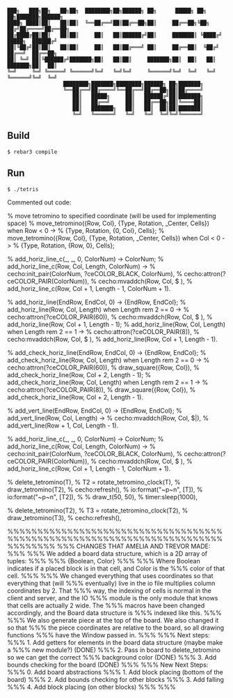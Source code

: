 ```
███╗   ███╗██╗   ██╗██╗  ████████╗██╗██████╗ ██╗      █████╗ ██╗   ██╗███████╗██████╗ 
████╗ ████║██║   ██║██║  ╚══██╔══╝██║██╔══██╗██║     ██╔══██╗╚██╗ ██╔╝██╔════╝██╔══██╗
██╔████╔██║██║   ██║██║     ██║   ██║██████╔╝██║     ███████║ ╚████╔╝ █████╗  ██████╔╝
██║╚██╔╝██║██║   ██║██║     ██║   ██║██╔═══╝ ██║     ██╔══██║  ╚██╔╝  ██╔══╝  ██╔══██╗
██║ ╚═╝ ██║╚██████╔╝███████╗██║   ██║██║     ███████╗██║  ██║   ██║   ███████╗██║  ██║
╚═╝     ╚═╝ ╚═════╝ ╚══════╝╚═╝   ╚═╝╚═╝     ╚══════╝╚═╝  ╚═╝   ╚═╝   ╚══════╝╚═╝  ╚═╝
                  ████████╗███████╗████████╗██████╗ ██╗███████╗
                  ╚══██╔══╝██╔════╝╚══██╔══╝██╔══██╗██║██╔════╝
                     ██║   █████╗     ██║   ██████╔╝██║███████╗
                     ██║   ██╔══╝     ██║   ██╔══██╗██║╚════██║
                     ██║   ███████╗   ██║   ██║  ██║██║███████║
                     ╚═╝   ╚══════╝   ╚═╝   ╚═╝  ╚═╝╚═╝╚══════╝

```

Build
-----

    $ rebar3 compile

Run 
-----
    $ ./tetris





Commented out code:


% move tetromino to specified coordinate (will be used for implementing space)
% move_tetromino({Row, Col}, {Type, Rotation, _Center, Cells}) when Row < 0 ->
%     {Type, Rotation, {0, Col}, Cells};
% move_tetromino({Row, Col}, {Type, Rotation, _Center, Cells}) when Col < 0 ->
%     {Type, Rotation, {Row, 0}, Cells};


% add_horiz_line_c(_, _, 0, ColorNum) -> ColorNum;
% add_horiz_line_c(Row, Col, Length, ColorNum) ->
%     cecho:init_pair(ColorNum, ?ceCOLOR_BLACK, ColorNum),
%     cecho:attron(?ceCOLOR_PAIR(ColorNum)),
%     cecho:mvaddch(Row, Col, $ ),
%     add_horiz_line_c(Row, Col + 1, Length - 1, ColorNum + 1).

% add_horiz_line(EndRow, EndCol, 0) -> {EndRow, EndCol};
% add_horiz_line(Row, Col, Length) when Length rem 2 == 0 ->
%     cecho:attron(?ceCOLOR_PAIR(60)),
%     cecho:mvaddch(Row, Col, $ ),
%     add_horiz_line(Row, Col + 1, Length - 1);
% add_horiz_line(Row, Col, Length) when Length rem 2 == 1 ->
%     cecho:attron(?ceCOLOR_PAIR(8)),
%     cecho:mvaddch(Row, Col, $ ),
%     add_horiz_line(Row, Col + 1, Length - 1).

% add_check_horiz_line(EndRow, EndCol, 0) -> {EndRow, EndCol};
% add_check_horiz_line(Row, Col, Length) when Length rem 2 == 0 ->
%     cecho:attron(?ceCOLOR_PAIR(60)),
%     draw_square({Row, Col}),
%     add_check_horiz_line(Row, Col + 2, Length - 1);
% add_check_horiz_line(Row, Col, Length) when Length rem 2 == 1 ->
%     cecho:attron(?ceCOLOR_PAIR(8)),
%     draw_square({Row, Col}),
%     add_check_horiz_line(Row, Col + 2, Length - 1).

% add_vert_line(EndRow, EndCol, 0) -> {EndRow, EndCol};
% add_vert_line(Row, Col, Length) ->
%     cecho:mvaddch(Row, Col, $|),
%     add_vert_line(Row + 1, Col, Length - 1).

% add_horiz_line_c(_, _, 0, ColorNum) -> ColorNum;
% add_horiz_line_c(Row, Col, Length, ColorNum) ->
%     cecho:init_pair(ColorNum, ?ceCOLOR_BLACK, ColorNum),
%     cecho:attron(?ceCOLOR_PAIR(ColorNum)),
%     cecho:mvaddch(Row, Col, $ ),
%     add_horiz_line_c(Row, Col + 1, Length - 1, ColorNum + 1).

% delete_tetromino(T),
% T2 = rotate_tetromino_clock(T),
% draw_tetromino(T2),
% cecho:refresh(),
% io:format("~p~n", [T]),
% io:format("~p~n", [T2]),
% % draw_t(50, 50),
% timer:sleep(1000),

% delete_tetromino(T2),
% T3 = rotate_tetromino_clock(T2),
% draw_tetromino(T3),
% cecho:refresh(),


%%%%%%%%%%%%%%%%%%%%%%%%%%%%%%%%%%%%%%%%%%%%%%%%%%%%%%%%%%%%%%%%%%%%%%%%%%%%%%%%
%%% CHANGES THAT AMELIA AND TREVOR MADE:
%%% 
%%% We added a board data structure, which is a 2D array of tuples:
%%% 
%%%     {Boolean, Color}
%%% 
%%% Where Boolean indicates if a placed block is in that cell, and Color is the 
%%% color of that cell. 
%%% 
%%% We changed everything that uses coordinates so that everything that (will 
%%% eventually) live in the io file multiplies column coordinates by 2. That 
%%% way, the indexing of cells is normal in the client and server, and the IO 
%%% module is the only module that knows that cells are actually 2 wide. The 
%%% macros have been changed accordingly, and the Board data structure is 
%%% indexed like this. 
%%% 
%%% We also generate piece at the top of the board. We also changed it so that 
%%% the piece coordinates are relative to the board, so all drawing functions 
%%% have the Window passed in. 
%%% 
%%% Next steps:
%%%     1. Add getters for elements in the board data structure (maybe make a
%%%         new module?) (DONE)
%%%     2. Pass in board to delete_tetromino so we can get the correct 
%%%         background color (DONE)
%%%     3. Add bounds checking for the board (DONE)
%%% 
%%% New Next Steps:
%%%     0. Add board abstractions
%%%     1. Add block placing (bottom of the board)
%%%     2. Add bounds checking for other blocks
%%%     3. Add falling
%%%     4. Add block placing (on other blocks)
%%% 
%%% 

  

           

